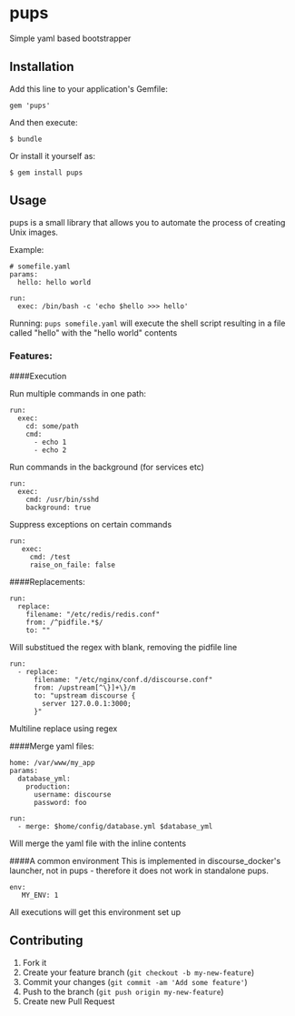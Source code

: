 # pups

Simple yaml based bootstrapper

## Installation

Add this line to your application's Gemfile:

    gem 'pups'

And then execute:

    $ bundle

Or install it yourself as:

    $ gem install pups

## Usage

pups is a small library that allows you to automate the process of creating Unix images.

Example:

```
# somefile.yaml
params:
  hello: hello world

run:
  exec: /bin/bash -c 'echo $hello >>> hello'
```

Running: `pups somefile.yaml` will execute the shell script resulting in a file called "hello" with the "hello world" contents

### Features:

####Execution

Run multiple commands in one path:

```
run:
  exec:
    cd: some/path
    cmd:
      - echo 1
      - echo 2
```

Run commands in the background (for services etc)

```
run:
  exec:
    cmd: /usr/bin/sshd
    background: true
``` 

Suppress exceptions on certain commands

```
run:
   exec:
     cmd: /test
     raise_on_faile: false
```

####Replacements:

```
run:
  replace:
    filename: "/etc/redis/redis.conf"
    from: /^pidfile.*$/
    to: ""
```

Will substitued the regex with blank, removing the pidfile line

```
run:
  - replace:
      filename: "/etc/nginx/conf.d/discourse.conf"
      from: /upstream[^\}]+\}/m
      to: "upstream discourse {
        server 127.0.0.1:3000;
      }"
```

Multiline replace using regex

####Merge yaml files:

```
home: /var/www/my_app
params:
  database_yml:
    production:
      username: discourse
      password: foo

run:
  - merge: $home/config/database.yml $database_yml

```

Will merge the yaml file with the inline contents

####A common environment
This is implemented in discourse_docker's launcher, not in pups - therefore it does not work in standalone pups.

```
env:
   MY_ENV: 1
```

All executions will get this environment set up


## Contributing

1. Fork it
2. Create your feature branch (`git checkout -b my-new-feature`)
3. Commit your changes (`git commit -am 'Add some feature'`)
4. Push to the branch (`git push origin my-new-feature`)
5. Create new Pull Request
